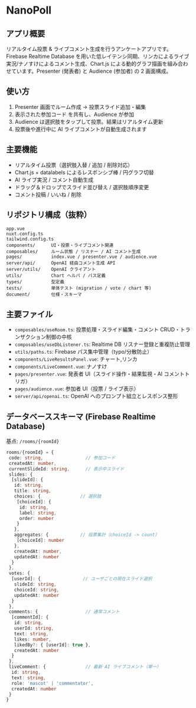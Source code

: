 # NanoPoll

## アプリ概要

リアルタイム投票 & ライブコメント生成を行うアンケートアプリです。Firebase Realtime Database を用いた低レイテンシ同期、リンカによるライブ実況/ナノすけによるコメント生成、Chart.js による動的グラフ描画を組み合わせています。Presenter (発表者) と Audience (参加者) の 2 画面構成。

## 使い方

1. Presenter 画面でルーム作成 → 投票スライド追加・編集
2. 表示された参加コード を共有し、Audience が参加
3. Audience は選択肢をタップして投票。結果はリアルタイム更新
4. 投票後や進行中に AI ライブコメントが自動生成されます

## 主要機能

- リアルタイム投票（選択肢入替 / 追加 / 削除対応）
- Chart.js + datalabels によるレスポンシブ棒 / 円グラフ切替
- AI ライブ実況 / コメント自動生成
- ドラッグ＆ドロップでスライド並び替え / 選択肢順序変更
- コメント投稿 / いいね / 削除

## リポジトリ構成（抜粋）

```text
app.vue
nuxt.config.ts
tailwind.config.ts
components/      UI・投票・ライブコメント関連
composables/     ルーム状態 / リスナー / AI コメント生成
pages/           index.vue / presenter.vue / audience.vue
server/api/      OpenAI 経由コメント生成 API
server/utils/    OpenAI クライアント
utils/           Chart ヘルパ / パス定義
types/           型定義
tests/           単体テスト (migration / vote / chart 等)
document/        仕様・スキーマ
```

## 主要ファイル

- `composables/useRoom.ts`: 投票処理・スライド編集・コメント CRUD・トランザクション制御の中核
- `composables/useDbListener.ts`: Realtime DB リスナー登録と重複防止管理
- `utils/paths.ts`: Firebase パス集中管理（typo/分散防止）
- `components/LiveResultsPanel.vue`: チャート,リンカ
- `components/LiveComment.vue`: ナノすけ
- `pages/presenter.vue`: 発表者 UI（スライド操作・結果監視・AI コメントトリガ）
- `pages/audience.vue`: 参加者 UI（投票 / ライブ表示）
- `server/api/openai.ts`: OpenAI へのプロンプト組立とレスポンス整形

## データベーススキーマ (Firebase Realtime Database)

基点: `/rooms/{roomId}`

```ts
rooms/{roomId} = {
 code: string,                // 参加コード
 createdAt: number,
 currentSlideId: string,      // 表示中スライド
 slides: {
  [slideId]: {
   id: string,
   title: string,
   choices: {               // 選択肢
    [choiceId]: {
     id: string,
     label: string,
     order: number
    }
   },
   aggregates: {            // 投票集計（choiceId -> count）
    [choiceId]: number
   },
   createdAt: number,
   updatedAt: number
  }
 },
 votes: {
  [userId]: {                // ユーザごとの現在スライド選択
   slideId: string,
   choiceId: string,
   updatedAt: number
  }
 },
 comments: {                  // 通常コメント
  [commentId]: {
   id: string,
   userId: string,
   text: string,
   likes: number,
   likedBy?: { [userId]: true },
   createdAt: number
  }
 },
 liveComment: {               // 最新 AI ライブコメント（単一）
  id: string,
  text: string,
  role: 'mascot' | 'commentator',
  createdAt: number
 }
}
```
